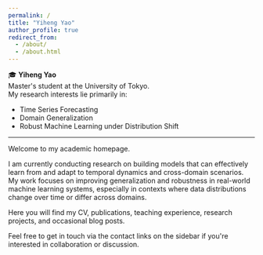 ```yaml
---
permalink: /
title: "Yiheng Yao"
author_profile: true
redirect_from: 
  - /about/
  - /about.html
---
```


🎓 **Yiheng Yao**  
Master's student at the University of Tokyo.  
My research interests lie primarily in:

- Time Series Forecasting  
- Domain Generalization  
- Robust Machine Learning under Distribution Shift

---

Welcome to my academic homepage.

I am currently conducting research on building models that can effectively learn from and adapt to temporal dynamics and cross-domain scenarios. My work focuses on improving generalization and robustness in real-world machine learning systems, especially in contexts where data distributions change over time or differ across domains.

Here you will find my CV, publications, teaching experience, research projects, and occasional blog posts.

Feel free to get in touch via the contact links on the sidebar if you're interested in collaboration or discussion.
